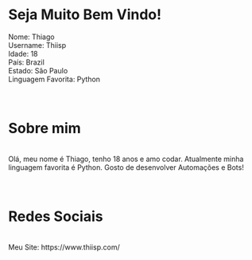 <h1> Seja Muito Bem Vindo! </h1>

<a> Nome: Thiago </a>
<br>
<a> Username: Thiisp </a>
<br>
<a> Idade: 18 </a>
<br>
<a> País: Brazil </a>
<br>
<a> Estado: São Paulo </a>
<br>
<a>Linguagem Favorita: Python </a>
<br>
<br>
<br>
<h1> Sobre mim </h1>
<br>
<a> Olá, meu nome é Thiago, tenho 18 anos e amo codar. Atualmente minha linguagem favorita é Python. Gosto de desenvolver Automações e Bots! </a>
<br>
<br>
<br>
<h1> Redes Sociais </h1>
<br>
<a> Meu Site: https://www.thiisp.com/ </a>
<br>
<a> </a>
